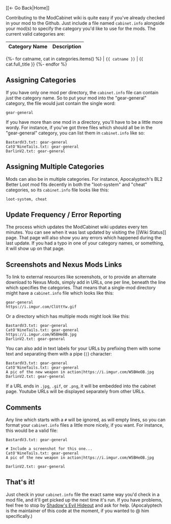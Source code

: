 [[← Go Back|Home]]

Contributing to the ModCabinet wiki is quite easy if you've already checked
in your mod to the Github.  Just include a file named `cabinet.info` alongside
your mod(s) to specify the category you'd like to use for the mods.  The
current valid categories are:

| Category Name | Description |
| --- | --- |
{%- for catname, cat in categories.items() %}
| `{{ catname }}` | {{ cat.full_title }}
{%- endfor %}

## Assigning Categories

If you have only one mod per directory, the `cabinet.info` file can contain
*just* the category name.  So to put your mod into the "gear-general" category,
the file would just contain the single word:

    gear-general

If you have more than one mod in a directory, you'll have to be a little
more wordy.  For instance, if you've got three files which should all be
in the "gear-general" category, you can list them in `cabinet.info` like so:

    BastardV3.txt: gear-general
    CatO'NineTails.txt: gear-general
    DarlinV2.txt: gear-general

## Assigning Multiple Categories

Mods can also be in multiple categories.  For instance, Apocalyptech's BL2
Better Loot mod fits decently in both the "loot-system" and "cheat" categories,
so its `cabinet.info` file looks like this:

    loot-system, cheat

## Update Frequency / Error Reporting

The process which updates the ModCabinet wiki updates every ten minutes.
You can see when it was last updated by visiting the [[Wiki Status]]
page.  That page will also show you any errors which happened during the last
update.  If you had a typo in one of your category names, or something, it will
show up on that page.

## Screenshots and Nexus Mods Links

To link to external resources like screenshots, or to provide an alternate
download to Nexus Mods, simply add in URLs, one per line, beneath the line which
specifies the categories.  That means that a single-mod directory might have
a `cabinet.info` file which looks like this:

    gear-general
    https://i.imgur.com/ClUttYw.gif

Or a directory which has multiple mods might look like this:

    BastardV3.txt: gear-general
    CatO'NineTails.txt: gear-general
    https://i.imgur.com/W5BHeOB.jpg
    DarlinV2.txt: gear-general

You can also add in text labels for your URLs by prefixing them with some text
and separating them with a pipe (`|`) character:

    BastardV3.txt: gear-general
    CatO'NineTails.txt: gear-general
    A pic of the new weapon in action|https://i.imgur.com/W5BHeOB.jpg
    DarlinV2.txt: gear-general

If a URL ends in `.jpg`, `.gif`, or `.png`, it will be embedded into the
cabinet page.  Youtube URLs will be displayed separately from other URLs.

## Comments

Any line which starts with a `#` will be ignored, as will empty lines, so you
can format your `cabinet.info` files a little more nicely, if you want.
For instance, this would be a valid file:

    BastardV3.txt: gear-general

    # Include a screenshot for this one...
    CatO'NineTails.txt: gear-general
    A pic of the new weapon in action|https://i.imgur.com/W5BHeOB.jpg

    DarlinV2.txt: gear-general

## That's it!

Just check in your `cabinet.info` file the exact same way you'd check in a mod
file, and it'll get picked up the next time it's run.  If you have problems,
feel free to stop by [Shadow's Evil Hideout](http://borderlandsmodding.com/community/)
and ask for help.  (Apocalyptech is the maintainer of this code at the moment,
if you wanted to @ him specifically.)
